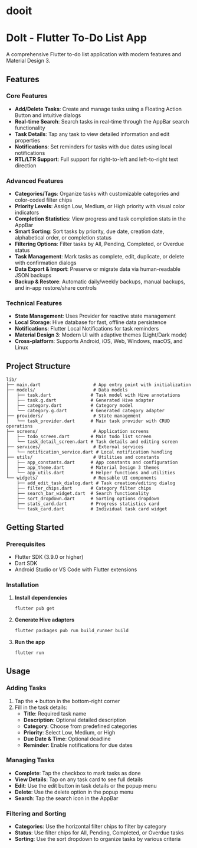 # dooit

# DoIt - Flutter To-Do List App

A comprehensive Flutter to-do list application with modern features and Material Design 3.

## Features

### Core Features
- **Add/Delete Tasks**: Create and manage tasks using a Floating Action Button and intuitive dialogs
- **Real-time Search**: Search tasks in real-time through the AppBar search functionality
- **Task Details**: Tap any task to view detailed information and edit properties
- **Notifications**: Set reminders for tasks with due dates using local notifications
- **RTL/LTR Support**: Full support for right-to-left and left-to-right text direction

### Advanced Features
- **Categories/Tags**: Organize tasks with customizable categories and color-coded filter chips
- **Priority Levels**: Assign Low, Medium, or High priority with visual color indicators
- **Completion Statistics**: View progress and task completion stats in the AppBar
- **Smart Sorting**: Sort tasks by priority, due date, creation date, alphabetical order, or completion status
- **Filtering Options**: Filter tasks by All, Pending, Completed, or Overdue status
- **Task Management**: Mark tasks as complete, edit, duplicate, or delete with confirmation dialogs
- **Data Export & Import**: Preserve or migrate data via human-readable JSON backups
- **Backup & Restore**: Automatic daily/weekly backups, manual backups, and in-app restore/share controls

### Technical Features
- **State Management**: Uses Provider for reactive state management
- **Local Storage**: Hive database for fast, offline data persistence
- **Notifications**: Flutter Local Notifications for task reminders
- **Material Design 3**: Modern UI with adaptive themes (Light/Dark mode)
- **Cross-platform**: Supports Android, iOS, Web, Windows, macOS, and Linux

## Project Structure

```
lib/
├── main.dart                    # App entry point with initialization
├── models/                      # Data models
│   ├── task.dart               # Task model with Hive annotations
│   ├── task.g.dart             # Generated Hive adapter
│   ├── category.dart           # Category model
│   └── category.g.dart         # Generated category adapter
├── providers/                   # State management
│   └── task_provider.dart      # Main task provider with CRUD operations
├── screens/                     # Application screens
│   ├── todo_screen.dart        # Main todo list screen
│   └── task_detail_screen.dart # Task details and editing screen
├── services/                    # External services
│   └── notification_service.dart # Local notification handling
├── utils/                       # Utilities and constants
│   ├── app_constants.dart      # App constants and configuration
│   ├── app_theme.dart          # Material Design 3 themes
│   └── app_utils.dart          # Helper functions and utilities
└── widgets/                     # Reusable UI components
    ├── add_edit_task_dialog.dart # Task creation/editing dialog
    ├── filter_chips.dart       # Category filter chips
    ├── search_bar_widget.dart  # Search functionality
    ├── sort_dropdown.dart      # Sorting options dropdown
    ├── stats_card.dart         # Progress statistics card
    └── task_card.dart          # Individual task card widget
```

## Getting Started

### Prerequisites
- Flutter SDK (3.9.0 or higher)
- Dart SDK
- Android Studio or VS Code with Flutter extensions

### Installation

1. **Install dependencies**
   ```bash
   flutter pub get
   ```

2. **Generate Hive adapters**
   ```bash
   flutter packages pub run build_runner build
   ```

3. **Run the app**
   ```bash
   flutter run
   ```

## Usage

### Adding Tasks
1. Tap the **+** button in the bottom-right corner
2. Fill in the task details:
   - **Title**: Required task name
   - **Description**: Optional detailed description
   - **Category**: Choose from predefined categories
   - **Priority**: Select Low, Medium, or High
   - **Due Date & Time**: Optional deadline
   - **Reminder**: Enable notifications for due dates

### Managing Tasks
- **Complete**: Tap the checkbox to mark tasks as done
- **View Details**: Tap on any task card to see full details
- **Edit**: Use the edit button in task details or the popup menu
- **Delete**: Use the delete option in the popup menu
- **Search**: Tap the search icon in the AppBar

### Filtering and Sorting
- **Categories**: Use the horizontal filter chips to filter by category
- **Status**: Use filter chips for All, Pending, Completed, or Overdue tasks
- **Sorting**: Use the sort dropdown to organize tasks by various criteria
